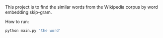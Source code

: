 This project is to find the similar words from the Wikipedia corpus by word embedding skip-gram.

How to run:

```sh
python main.py 'the word'
```
